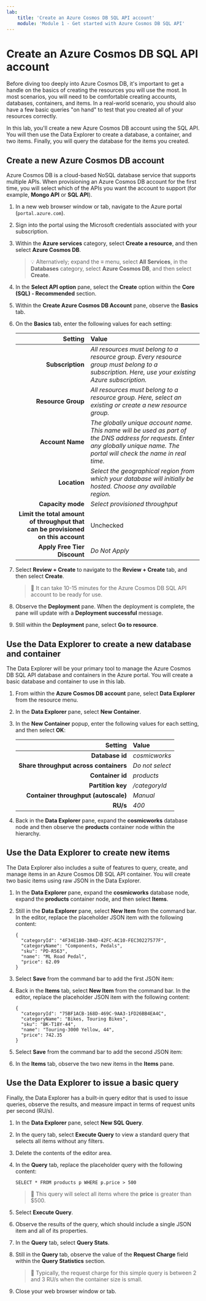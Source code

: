 ```yaml
---
lab:
    title: 'Create an Azure Cosmos DB SQL API account'
    module: 'Module 1 - Get started with Azure Cosmos DB SQL API'
---
```


# Create an Azure Cosmos DB SQL API account

Before diving too deeply into Azure Cosmos DB, it's important to get a handle on the basics of creating the resources you will use the most. In most scenarios, you will need to be comfortable creating accounts, databases, containers, and items. In a real-world scenario, you should also have a few basic queries "on hand" to test that you created all of your resources correctly.

In this lab, you'll create a new Azure Cosmos DB account using the SQL API. You will then use the Data Explorer to create a database, a container, and two items. Finally, you will query the database for the items you created.

## Create a new Azure Cosmos DB account

Azure Cosmos DB is a cloud-based NoSQL database service that supports multiple APIs. When provisioning an Azure Cosmos DB account for the first time, you will select which of the APIs you want the account to support (for example, **Mongo API** or **SQL API**).

1. In a new web browser window or tab, navigate to the Azure portal (``portal.azure.com``).

1. Sign into the portal using the Microsoft credentials associated with your subscription.

1. Within the **Azure services** category, select **Create a resource**, and then select **Azure Cosmos DB**.

    > &#128161; Alternatively; expand the **&#8801;** menu, select **All Services**, in the **Databases** category, select **Azure Cosmos DB**, and then select **Create**.

1. In the **Select API option** pane, select the **Create** option within the **Core (SQL) - Recommended** section.

1. Within the **Create Azure Cosmos DB Account** pane, observe the **Basics** tab.

1. On the **Basics** tab, enter the following values for each setting:

    | **Setting** | **Value** |
    | --: | :-- |
    | **Subscription** | *All resources must belong to a resource group. Every resource group must belong to a subscription. Here, use your existing Azure subscription.* |
    | **Resource Group** | *All resources must belong to a resource group. Here, select an existing or create a new resource group.* |
    | **Account Name** | *The globally unique account name. This name will be used as part of the DNS address for requests. Enter any globally unique name. The portal will check the name in real time.* |
    | **Location** | *Select the geographical region from which your database will initially be hosted. Choose any available region.* |
    | **Capacity mode** | *Select provisioned throughput* |
    | **Limit the total amount of throughput that can be provisioned on this account** | Unchecked |
    | **Apply Free Tier Discount** | *Do Not Apply* |

1. Select **Review + Create** to navigate to the **Review + Create** tab, and then select **Create**.

    > &#128221; It can take 10-15 minutes for the Azure Cosmos DB SQL API account to be ready for use.

1. Observe the **Deployment** pane. When the deployment is complete, the pane will update with a **Deployment successful** message.

1. Still within the **Deployment** pane, select **Go to resource**.

## Use the Data Explorer to create a new database and container

The Data Explorer will be your primary tool to manage the Azure Cosmos DB SQL API database and containers in the Azure portal. You will create a basic database and container to use in this lab.

1. From within the **Azure Cosmos DB account** pane, select **Data Explorer** from the resource menu.

1. In the **Data Explorer** pane, select **New Container**.

1. In the **New Container** popup, enter the following values for each setting, and then select **OK**:

    | **Setting** | **Value** |
    | --: | :-- |
    | **Database id** | *cosmicworks* |
    | **Share throughput across containers** | *Do not select* |
    | **Container id** | *products* |
    | **Partition key** | */categoryId* |
    | **Container throughput (autoscale)** | *Manual* |
    | **RU/s** | *400* |

1. Back in the **Data Explorer** pane, expand the **cosmicworks** database node and then observe the **products** container node within the hierarchy.

## Use the Data Explorer to create new items

The Data Explorer also includes a suite of features to query, create, and manage items in an Azure Cosmos DB SQL API container. You will create two basic items using raw JSON in the Data Explorer.

1. In the **Data Explorer** pane, expand the **cosmicworks** database node, expand the **products** container node, and then select **Items**.

1. Still in the **Data Explorer** pane, select **New Item** from the command bar. In the editor, replace the placeholder JSON item with the following content:

    ```
    {
      "categoryId": "4F34E180-384D-42FC-AC10-FEC30227577F",
      "categoryName": "Components, Pedals",
      "sku": "PD-R563",
      "name": "ML Road Pedal",
      "price": 62.09
    }
    ```

1. Select **Save** from the command bar to add the first JSON item:

1. Back in the **Items** tab, select **New Item** from the command bar. In the editor, replace the placeholder JSON item with the following content:

    ```
    {
      "categoryId": "75BF1ACB-168D-469C-9AA3-1FD26BB4EA4C",
      "categoryName": "Bikes, Touring Bikes",
      "sku": "BK-T18Y-44",
      "name": "Touring-3000 Yellow, 44",
      "price": 742.35
    }
    ```

1. Select **Save** from the command bar to add the second JSON item:

1. In the **Items** tab, observe the two new items in the **Items** pane.

## Use the Data Explorer to issue a basic query

Finally, the Data Explorer has a built-in query editor that is used to issue queries, observe the results, and measure impact in terms of request units per second (RU/s).

1. In the **Data Explorer** pane, select **New SQL Query**.

1. In the query tab, select **Execute Query** to view a standard query that selects all items without any filters.

1. Delete the contents of the editor area.

1. In the **Query** tab, replace the placeholder query with the following content:

    ```
    SELECT * FROM products p WHERE p.price > 500
    ```

    > &#128221; This query will select all items where the **price** is greater than $500.

1. Select **Execute Query**.

1. Observe the results of the query, which should include a single JSON item and all of its properties.

1. In the **Query** tab, select **Query Stats**.

1. Still in the **Query** tab, observe the value of the **Request Charge** field within the **Query Statistics** section.

    > &#128221; Typically, the request charge for this simple query is between 2 and 3 RU/s when the container size is small.

1. Close your web browser window or tab.
